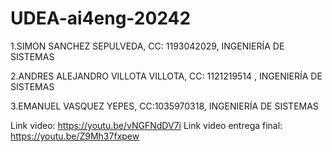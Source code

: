 # UDEA-ai4eng-20242

1.SIMON SANCHEZ SEPULVEDA, CC: 1193042029, INGENIERÍA DE SISTEMAS

2.ANDRES ALEJANDRO VILLOTA VILLOTA, CC: 1121219514 , INGENIERÍA DE SISTEMAS

3.EMANUEL VASQUEZ YEPES, CC:1035970318, INGENIERÍA DE SISTEMAS

Link video: https://youtu.be/vNGFNdDV7i
Link video entrega final: https://youtu.be/Z9Mh37fxpew
